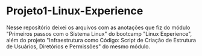 # Projeto1-Linux-Experience
Nesse repositório deixei os arquivos com as anotações que fiz do módulo "Primeiros passos com o Sistema Linux"
do bootcamp "Linux Experience", além do projeto "Infraestrutura como Código: Script de Criação de Estrutura de Usuários, Diretórios e Permissões"
do mesmo módulo.
